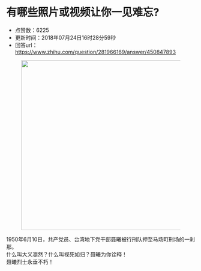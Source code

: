 # 有哪些照片或视频让你一见难忘?
- 点赞数：6225
- 更新时间：2018年07月24日16时28分59秒
- 回答url：https://www.zhihu.com/question/281966169/answer/450847893
<body>
 <p></p>
 <figure data-size="normal">
  <img src="https://pic1.zhimg.com/50/v2-58fa46b49fb6a3f16798061bece4b1c6_720w.jpg?source=1940ef5c" data-rawwidth="452" data-rawheight="618" data-size="normal" data-original-token="v2-aacfbf1b3ff63aebbecf88e48af4baa7" data-default-watermark-src="https://picx.zhimg.com/50/v2-5e26f61df1d5413b01c81ee59be246be_720w.jpg?source=1940ef5c" class="origin_image zh-lightbox-thumb" width="452" data-original="https://picx.zhimg.com/v2-58fa46b49fb6a3f16798061bece4b1c6_r.jpg?source=1940ef5c">
 </figure>
 <p data-pid="A3SZOV2h">1950年6月10日，共产党员、台湾地下党干部聂曦被行刑队押至马场町刑场的一刹那。<br>
  什么叫大义凛然？什么叫视死如归？聂曦为你诠释！<br>
  聂曦烈士永垂不朽！</p>
</body>